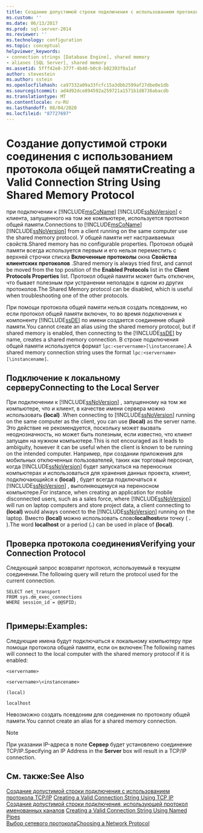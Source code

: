 ```yaml
---
title: Создание допустимой строки подключения с использованием протокола общей памяти | Документы Майкрософт
ms.custom: ''
ms.date: 06/13/2017
ms.prod: sql-server-2014
ms.reviewer: ''
ms.technology: configuration
ms.topic: conceptual
helpviewer_keywords:
- connection strings [Database Engine], shared memory
- aliases [SQL Server], shared memory
ms.assetid: 5fff42e8-377f-4b40-b0c8-b02393f8a1af
author: stevestein
ms.author: sstein
ms.openlocfilehash: ca97332a09a33fcfc15a3dbb2599af27dbe0e1db
ms.sourcegitcommit: ad4d92dce894592a259721a1571b1d8736abacdb
ms.translationtype: MT
ms.contentlocale: ru-RU
ms.lasthandoff: 08/04/2020
ms.locfileid: "87727697"
---
```

# <a name="creating-a-valid-connection-string-using-shared-memory-protocol"></a><span data-ttu-id="4841f-102">Создание допустимой строки соединения с использованием протокола общей памяти</span><span class="sxs-lookup"><span data-stu-id="4841f-102">Creating a Valid Connection String Using Shared Memory Protocol</span></span>
  <span data-ttu-id="4841f-103">при подключении к [!INCLUDE[msCoName](../../includes/msconame-md.md)] [!INCLUDE[ssNoVersion](../../includes/ssnoversion-md.md)] с клиента, запущенного на том же компьютере, используется протокол общей памяти.</span><span class="sxs-lookup"><span data-stu-id="4841f-103">Connections to [!INCLUDE[msCoName](../../includes/msconame-md.md)] [!INCLUDE[ssNoVersion](../../includes/ssnoversion-md.md)] from a client running on the same computer use the shared memory protocol.</span></span> <span data-ttu-id="4841f-104">У общей памяти нет настраиваемых свойств.</span><span class="sxs-lookup"><span data-stu-id="4841f-104">Shared memory has no configurable properties.</span></span> <span data-ttu-id="4841f-105">Протокол общей памяти всегда используется первым и его нельзя переместить с верхней строчки списка **Включенные протоколы** окна **Свойства клиентских протоколов** .</span><span class="sxs-lookup"><span data-stu-id="4841f-105">Shared memory is always tried first, and cannot be moved from the top position of the **Enabled Protocols** list in the **Client Protocols Properties** list.</span></span> <span data-ttu-id="4841f-106">Протокол общей памяти может быть отключен, что бывает полезным при устранении неполадок в одном из других протоколов.</span><span class="sxs-lookup"><span data-stu-id="4841f-106">The Shared Memory protocol can be disabled, which is useful when troubleshooting one of the other protocols.</span></span>  
  
 <span data-ttu-id="4841f-107">При помощи протокола общей памяти нельзя создать псевдоним, но если протокол общей памяти включен, то во время подключения к компоненту [!INCLUDE[ssDE](../../includes/ssde-md.md)] по имени создается соединение общей памяти.</span><span class="sxs-lookup"><span data-stu-id="4841f-107">You cannot create an alias using the shared memory protocol, but if shared memory is enabled, then connecting to the [!INCLUDE[ssDE](../../includes/ssde-md.md)] by name, creates a shared memory connection.</span></span> <span data-ttu-id="4841f-108">В строке подключения общей памяти используется формат `lpc:<servername>[\instancename]`.</span><span class="sxs-lookup"><span data-stu-id="4841f-108">A shared memory connection string uses the format `lpc:<servername>[\instancename]`.</span></span>  
  
## <a name="connecting-to-the-local-server"></a><span data-ttu-id="4841f-109">Подключение к локальному серверу</span><span class="sxs-lookup"><span data-stu-id="4841f-109">Connecting to the Local Server</span></span>  
 <span data-ttu-id="4841f-110">При подключении к [!INCLUDE[ssNoVersion](../../includes/ssnoversion-md.md)] , запущенному на том же компьютере, что и клиент, в качестве имени сервера можно использовать **(local)** .</span><span class="sxs-lookup"><span data-stu-id="4841f-110">When connecting to [!INCLUDE[ssNoVersion](../../includes/ssnoversion-md.md)] running on the same computer as the client, you can use **(local)** as the server name.</span></span> <span data-ttu-id="4841f-111">Это действие не рекомендуется, поскольку может вызвать неоднозначность, но может быть полезным, если известно, что клиент запущен на нужном компьютере.</span><span class="sxs-lookup"><span data-stu-id="4841f-111">This is not encouraged as it leads to ambiguity, however it can be useful when the client is known to be running on the intended computer.</span></span> <span data-ttu-id="4841f-112">Например, при создании приложения для мобильных отключенных пользователей, таких как торговый персонал, когда [!INCLUDE[ssNoVersion](../../includes/ssnoversion-md.md)] будет запускаться на переносных компьютерах и использоваться для хранения данных проекта, клиент, подключающийся к **(local)** , будет всегда подключаться к [!INCLUDE[ssNoVersion](../../includes/ssnoversion-md.md)] , выполняющемуся на переносном компьютере.</span><span class="sxs-lookup"><span data-stu-id="4841f-112">For instance, when creating an application for mobile disconnected users, such as a sales force, where [!INCLUDE[ssNoVersion](../../includes/ssnoversion-md.md)] will run on laptop computers and store project data, a client connecting to **(local)** would always connect to the [!INCLUDE[ssNoVersion](../../includes/ssnoversion-md.md)] running on the laptop.</span></span> <span data-ttu-id="4841f-113">Вместо **(local)** можно использовать слово**localhost**или точку ( **.** ).</span><span class="sxs-lookup"><span data-stu-id="4841f-113">The word **localhost** or a period (**.**) can be used in place of **(local)**.</span></span>  
  
## <a name="verifying-your-connection-protocol"></a><span data-ttu-id="4841f-114">Проверка протокола соединения</span><span class="sxs-lookup"><span data-stu-id="4841f-114">Verifying your Connection Protocol</span></span>  
 <span data-ttu-id="4841f-115">Следующий запрос возвратит протокол, используемый в текущем соединении.</span><span class="sxs-lookup"><span data-stu-id="4841f-115">The following query will return the protocol used for the current connection.</span></span>  
  
```  
SELECT net_transport   
FROM sys.dm_exec_connections   
WHERE session_id = @@SPID;  
  
```  
  
## <a name="examples"></a><span data-ttu-id="4841f-116">Примеры:</span><span class="sxs-lookup"><span data-stu-id="4841f-116">Examples:</span></span>  
 <span data-ttu-id="4841f-117">Следующие имена будут подключаться к локальному компьютеру при помощи протокола общей памяти, если он включен:</span><span class="sxs-lookup"><span data-stu-id="4841f-117">The following names will connect to the local computer with the shared memory protocol if it is enabled:</span></span>  
  
 `<servername>`  
  
 `<servername>\<instancename>`  
  
 `(local)`  
  
 `localhost`  
  
 <span data-ttu-id="4841f-118">Невозможно создать псевдоним для соединения по протоколу общей памяти.</span><span class="sxs-lookup"><span data-stu-id="4841f-118">You cannot create an alias for a shared memory connection.</span></span>  
  
> [!NOTE]  
>  <span data-ttu-id="4841f-119">При указании IP-адреса в поле **Сервер** будет установлено соединение TCP/IP.</span><span class="sxs-lookup"><span data-stu-id="4841f-119">Specifying an IP Address in the **Server** box will result in a TCP/IP connection.</span></span>  
  
## <a name="see-also"></a><span data-ttu-id="4841f-120">См. также:</span><span class="sxs-lookup"><span data-stu-id="4841f-120">See Also</span></span>  
 <span data-ttu-id="4841f-121">[Создание допустимой строки подключения с использованием протокола TCP/IP](../../../2014/tools/configuration-manager/creating-a-valid-connection-string-using-tcp-ip.md) </span><span class="sxs-lookup"><span data-stu-id="4841f-121">[Creating a Valid Connection String Using TCP IP](../../../2014/tools/configuration-manager/creating-a-valid-connection-string-using-tcp-ip.md) </span></span>  
 <span data-ttu-id="4841f-122">[Создание допустимой строки подключения, использующей протокол именованных каналов](../../../2014/tools/configuration-manager/creating-a-valid-connection-string-using-named-pipes.md) </span><span class="sxs-lookup"><span data-stu-id="4841f-122">[Creating a Valid Connection String Using Named Pipes](../../../2014/tools/configuration-manager/creating-a-valid-connection-string-using-named-pipes.md) </span></span>  
 [<span data-ttu-id="4841f-123">Выбор сетевого протокола</span><span class="sxs-lookup"><span data-stu-id="4841f-123">Choosing a Network Protocol</span></span>](../../../2014/tools/configuration-manager/choosing-a-network-protocol.md)  
  
  
